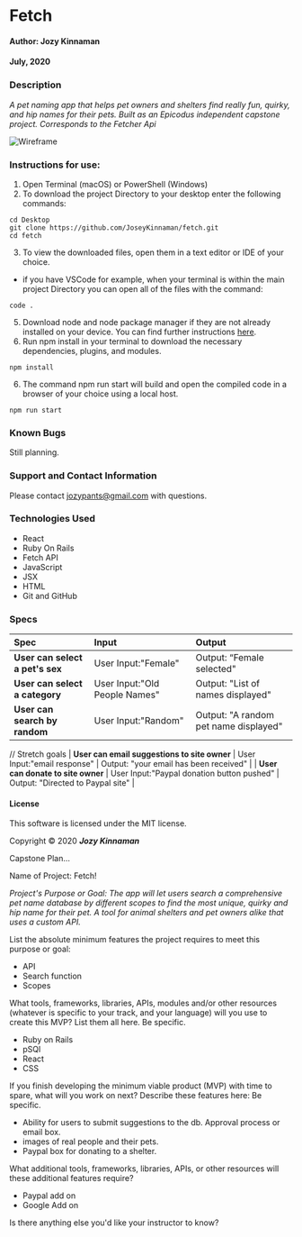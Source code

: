 # **Fetch**

#### Author: **Jozy Kinnaman**
#### July, 2020

### Description

_A pet naming app that helps pet owners and shelters find really fun, quirky, and hip names for their pets. Built as an Epicodus independent capstone project. Corresponds to the Fetcher Api_

![Wireframe](src/img/)

### Instructions for use:

1. Open Terminal (macOS) or PowerShell (Windows)
2. To download the project Directory to your desktop enter the following commands:
```
cd Desktop
git clone https://github.com/JoseyKinnaman/fetch.git
cd fetch
```
3. To view the downloaded files, open them in a text editor or IDE of your choice.
* if you have VSCode for example, when your terminal is within the main project Directory you can open all of the files with the command:
```
code .
```
5. Download node and node package manager if they are not already installed on your device. You can find further instructions [here](https://www.learnhowtoprogram.com/intermediate-javascript/getting-started-with-javascript-8d3b52cf-3755-481d-80c5-46f1d3a8ffeb/installing-node-js-14f2721a-61e0-44b3-af1f-73f17348c8f4).
5. Run npm install in your terminal to download the necessary dependencies, plugins, and modules.
```
npm install
```
6. The command npm run start will build and open the compiled code in a browser of your choice using a local host.
```
npm run start
```

### Known Bugs

Still planning.

### Support and Contact Information

Please contact jozypants@gmail.com with questions. 

### Technologies Used

* React
* Ruby On Rails
* Fetch API
* JavaScript
* JSX
* HTML
* Git and GitHub

### Specs
| Spec | Input | Output |
| :------------- | :------------- | :------------- |
| **User can select a pet's sex** | User Input:"Female" | Output: “Female selected" |
| **User can select a category** | User Input:"Old People Names" | Output: "List of names displayed" |
| **User can search by random** | User Input:"Random" | Output: "A random pet name displayed" |

// Stretch goals
| **User can email suggestions to site owner** | User Input:"email response" | Output: "your email has been received" |
| **User can donate to site owner** | User Input:"Paypal donation button pushed" | Output: "Directed to Paypal site" |

#### License

This software is licensed under the MIT license.

Copyright © 2020 **_Jozy Kinnaman_**

Capstone Plan...

Name of Project: Fetch!

_Project's Purpose or Goal: The app will let users search a comprehensive pet name database by different scopes to find the most unique, quirky and hip name for their pet. A tool for animal shelters and pet owners alike that uses a custom API._

List the absolute minimum features the project requires to meet this purpose or goal:
  - API
  - Search function
  - Scopes

What tools, frameworks, libraries, APIs, modules and/or other resources (whatever is specific to your track, and your language) will you use to create this MVP? List them all here. Be specific.

- Ruby on Rails
- pSQl
- React
- CSS

If you finish developing the minimum viable product (MVP) with time to spare, what will you work on next? Describe these features here: Be specific.

- Ability for users to submit suggestions to the db. Approval process or email box.
- images of real people and their pets. 
- Paypal box for donating to a shelter.

What additional tools, frameworks, libraries, APIs, or other resources will these additional features require?
- Paypal add on
- Google Add on 

Is there anything else you'd like your instructor to know? 
